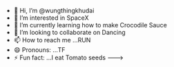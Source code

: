 - 👋 Hi, I’m @wungthingkhudai
- 👀 I’m interested in SpaceX
- 🌱 I’m currently learning how to make Crocodile Sauce
- 💞️ I’m looking to collaborate on Dancing
- 📫 How to reach me ...RUN
- 😄 Pronouns: ...TF
- ⚡ Fun fact: ...I eat Tomato seeds
--->
